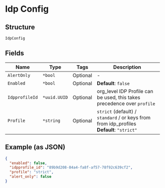 
# Idp Config

## Structure

`IdpConfig`

## Fields

| Name | Type | Tags | Description |
|  --- | --- | --- | --- |
| `AlertOnly` | `*bool` | Optional | - |
| `Enabled` | `*bool` | Optional | **Default**: `false` |
| `IdpprofileId` | `*uuid.UUID` | Optional | org_level IDP Profile can be used, this takes precedence over `profile` |
| `Profile` | `*string` | Optional | `strict` (default) / `standard` / or keys from from idp_profiles<br>**Default**: `"strict"` |

## Example (as JSON)

```json
{
  "enabled": false,
  "idpprofile_id": "89b9d208-84a4-fa8f-af57-78f92c639cf2",
  "profile": "strict",
  "alert_only": false
}
```


